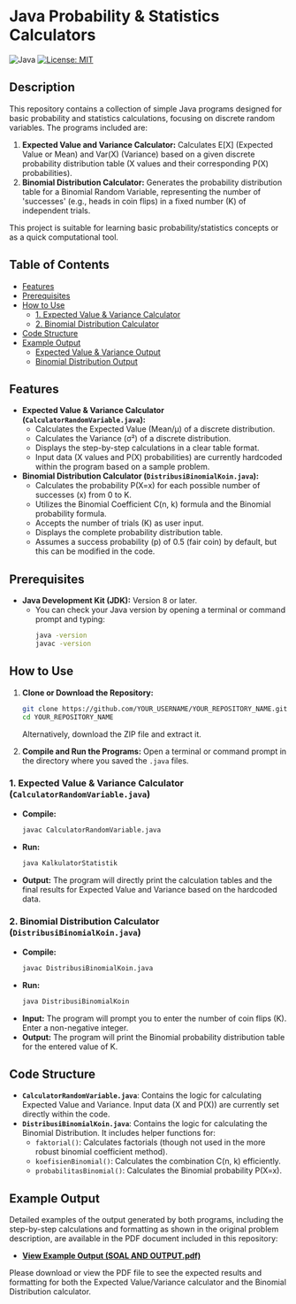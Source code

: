 # Java Probability & Statistics Calculators

![Java](https://img.shields.io/badge/Java-1.8%2B-blue?style=flat&logo=java) [![License: MIT](https://img.shields.io/badge/License-MIT-yellow.svg)](https://opensource.org/licenses/MIT)

## Description

This repository contains a collection of simple Java programs designed for basic probability and statistics calculations, focusing on discrete random variables. The programs included are:

1.  **Expected Value and Variance Calculator:** Calculates E[X] (Expected Value or Mean) and Var(X) (Variance) based on a given discrete probability distribution table (X values and their corresponding P(X) probabilities).
2.  **Binomial Distribution Calculator:** Generates the probability distribution table for a Binomial Random Variable, representing the number of 'successes' (e.g., heads in coin flips) in a fixed number (K) of independent trials.

This project is suitable for learning basic probability/statistics concepts or as a quick computational tool.

## Table of Contents

*   [Features](#features)
*   [Prerequisites](#prerequisites)
*   [How to Use](#how-to-use)
    *   [1. Expected Value & Variance Calculator](#1-expected-value--variance-calculator-kalkulatorstatistikjava)
    *   [2. Binomial Distribution Calculator](#2-binomial-distribution-calculator-distribusibinomialkoinjava)
*   [Code Structure](#code-structure)
*   [Example Output](#example-output)
    *   [Expected Value & Variance Output](#expected-value--variance-output)
    *   [Binomial Distribution Output](#binomial-distribution-output)


## Features

*   **Expected Value & Variance Calculator (`CalculatorRandomVariable.java`):**
    *   Calculates the Expected Value (Mean/μ) of a discrete distribution.
    *   Calculates the Variance (σ²) of a discrete distribution.
    *   Displays the step-by-step calculations in a clear table format.
    *   Input data (X values and P(X) probabilities) are currently hardcoded within the program based on a sample problem.
*   **Binomial Distribution Calculator (`DistribusiBinomialKoin.java`):**
    *   Calculates the probability P(X=x) for each possible number of successes (x) from 0 to K.
    *   Utilizes the Binomial Coefficient C(n, k) formula and the Binomial probability formula.
    *   Accepts the number of trials (K) as user input.
    *   Displays the complete probability distribution table.
    *   Assumes a success probability (p) of 0.5 (fair coin) by default, but this can be modified in the code.

## Prerequisites

*   **Java Development Kit (JDK):** Version 8 or later.
    *   You can check your Java version by opening a terminal or command prompt and typing:
        ```bash
        java -version
        javac -version
        ```

## How to Use

1.  **Clone or Download the Repository:**
    ```bash
    git clone https://github.com/YOUR_USERNAME/YOUR_REPOSITORY_NAME.git
    cd YOUR_REPOSITORY_NAME
    ```
    Alternatively, download the ZIP file and extract it.

2.  **Compile and Run the Programs:** Open a terminal or command prompt in the directory where you saved the `.java` files.

### 1. Expected Value & Variance Calculator (`CalculatorRandomVariable.java`)

*   **Compile:**
    ```bash
    javac CalculatorRandomVariable.java
    ```
*   **Run:**
    ```bash
    java KalkulatorStatistik
    ```
*   **Output:** The program will directly print the calculation tables and the final results for Expected Value and Variance based on the hardcoded data.

### 2. Binomial Distribution Calculator (`DistribusiBinomialKoin.java`)

*   **Compile:**
    ```bash
    javac DistribusiBinomialKoin.java
    ```
*   **Run:**
    ```bash
    java DistribusiBinomialKoin
    ```
*   **Input:** The program will prompt you to enter the number of coin flips (K). Enter a non-negative integer.
*   **Output:** The program will print the Binomial probability distribution table for the entered value of K.

## Code Structure

*   **`CalculatorRandomVariable.java`**: Contains the logic for calculating Expected Value and Variance. Input data (X and P(X)) are currently set directly within the code.
*   **`DistribusiBinomialKoin.java`**: Contains the logic for calculating the Binomial Distribution. It includes helper functions for:
    *   `faktorial()`: Calculates factorials (though not used in the more robust binomial coefficient method).
    *   `koefisienBinomial()`: Calculates the combination C(n, k) efficiently.
    *   `probabilitasBinomial()`: Calculates the Binomial probability P(X=x).

## Example Output

Detailed examples of the output generated by both programs, including the step-by-step calculations and formatting as shown in the original problem description, are available in the PDF document included in this repository:

*   **[View Example Output (SOAL AND OUTPUT.pdf)](./SOAL%20AND%20OUTPUT.pdf)**

Please download or view the PDF file to see the expected results and formatting for both the Expected Value/Variance calculator and the Binomial Distribution calculator.